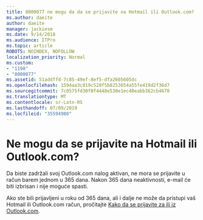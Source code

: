 ```yaml
---
title: 8000077 ne mogu da da se prijavite na Hotmail ili Outlook.com?
ms.author: daeite
author: daeite
manager: jackiesm
ms.date: 9/14/2018
ms.audience: ITPro
ms.topic: article
ROBOTS: NOINDEX, NOFOLLOW
localization_priority: Normal
ms.custom:
- "1198"
- "8000077"
ms.assetid: 51addffd-7c85-49ef-8ef5-dfa2605605dc
ms.openlocfilehash: 1594aa3c819c528f5b8253654a55fe419d2f36d7
ms.sourcegitcommit: 7c0575fd30f0f4448e530e1ec40eabb362cb4670
ms.translationtype: MT
ms.contentlocale: sr-Latn-RS
ms.lasthandoff: 07/09/2019
ms.locfileid: "35594980"
---
```

# <a name="cant-sign-in-to-hotmail-or-outlookcom"></a>Ne mogu da se prijavite na Hotmail ili Outlook.com?

Da biste zadržali svoj Outlook.com nalog aktivan, ne mora se prijavite u račun barem jednom u 365 dana. Nakon 365 dana neaktivnosti, e-mail će biti izbrisan i nije moguće spasti.
  
Ako ste bili prijavljeni u roku od 365 dana, ali i dalje ne može da pristupi vaš Hotmail ili Outlook.com račun, pročitajte [Kako da se prijavite za ili iz Outlook.com](https://support.office.com/article/e08eb8ac-ac27-49f4-a400-a47311e1ee7e?wt.mc_id=Office_Outlook_com_Alchemy).
  